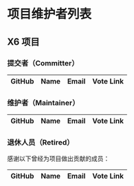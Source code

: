 # 项目维护者列表

## X6 项目

### 提交者（Committer）

| GitHub | Name  | Email | Vote Link |
| :----: | :---: | :---: | :-------: |

### 维护者（Maintainer）

| GitHub | Name  | Email | Vote Link |
| :----: | :---: | :---: | :-------: |

### 退休人员（Retired）

感谢以下曾经为项目做出贡献的成员：

| GitHub | Name  | Email | Vote Link |
| :----: | :---: | :---: | :-------: |
